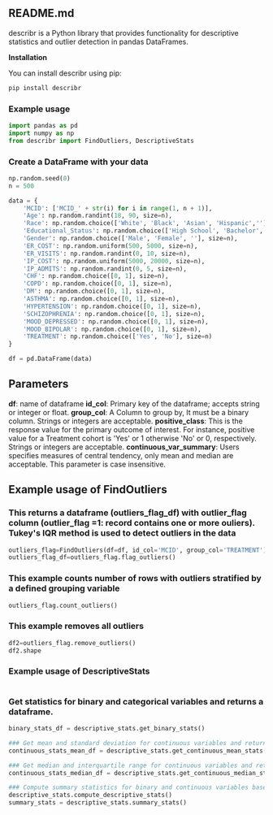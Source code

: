 ## README.md

describr is a Python library that provides functionality for descriptive statistics and outlier detection in pandas DataFrames.

**Installation**

You can install describr using pip:

```python
pip install describr
```

### Example usage
```python
import pandas as pd
import numpy as np
from describr import FindOutliers, DescriptiveStats
```
### Create a DataFrame with your data
```python
np.random.seed(0)
n = 500

data = {
    'MCID': ['MCID_' + str(i) for i in range(1, n + 1)],
    'Age': np.random.randint(18, 90, size=n),
    'Race': np.random.choice(['White', 'Black', 'Asian', 'Hispanic',''], size=n),
    'Educational_Status': np.random.choice(['High School', 'Bachelor', 'Master', 'PhD',''], size=n),
    'Gender': np.random.choice(['Male', 'Female', ''], size=n),
    'ER_COST': np.random.uniform(500, 5000, size=n),
    'ER_VISITS': np.random.randint(0, 10, size=n),
    'IP_COST': np.random.uniform(5000, 20000, size=n),
    'IP_ADMITS': np.random.randint(0, 5, size=n),
    'CHF': np.random.choice([0, 1], size=n),
    'COPD': np.random.choice([0, 1], size=n),
    'DM': np.random.choice([0, 1], size=n),
    'ASTHMA': np.random.choice([0, 1], size=n),
    'HYPERTENSION': np.random.choice([0, 1], size=n),
    'SCHIZOPHRENIA': np.random.choice([0, 1], size=n),
    'MOOD_DEPRESSED': np.random.choice([0, 1], size=n),
    'MOOD_BIPOLAR': np.random.choice([0, 1], size=n),
    'TREATMENT': np.random.choice(['Yes', 'No'], size=n)
}

df = pd.DataFrame(data)
```
## Parameters
**df**: name of dataframe
**id_col**: Primary key of the dataframe; accepts string or integer or float.
**group_col**: A Column to group by, It must be a binary column. Strings or integers are acceptable. 
**positive_class**: This is the response value for the primary outcome of interest. For instance, positive value for a Treatment cohort is 'Yes' or 1 otherwise 'No' or 0, respectively. Strings or integers are acceptable.
**continuous_var_summary**: Users specifies measures of central tendency, only mean and median are acceptable. This parameter is case insensitive.


## Example usage of FindOutliers

### This returns a dataframe (outliers_flag_df) with outlier_flag column (outlier_flag =1: record contains one or more ouliers). Tukey's IQR method is used to detect outliers in the data

```python
outliers_flag=FindOutliers(df=df, id_col='MCID', group_col='TREATMENT')
outliers_flag_df=outliers_flag.flag_outliers()
```
### This example counts number of rows with outliers stratified by a defined grouping variable
```python
outliers_flag.count_outliers()
```
### This example removes all outliers
```python
df2=outliers_flag.remove_outliers()
df2.shape
```

### Example usage of DescriptiveStats
```python descriptive_stats = DescriptiveStats(df=df, id_col='MCID', group_col='TREATMENT', positive_class='Yes', continuous_var_summary='median')
```
### Get statistics for binary and categorical variables and returns a dataframe.
```python
binary_stats_df = descriptive_stats.get_binary_stats()
```
```python
### Get mean and standard deviation for continuous variables and returns a dataframe.
continuous_stats_mean_df = descriptive_stats.get_continuous_mean_stats()

### Get median and interquartile range for continuous variables and returns a dataframe.
continuous_stats_median_df = descriptive_stats.get_continuous_median_stats()

### Compute summary statistics for binary and continuous variables based on defined measure of central tendency. Method returns a dataframe.
descriptive_stats.compute_descriptive_stats()
summary_stats = descriptive_stats.summary_stats()